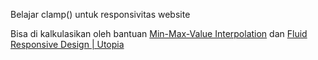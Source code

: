 Belajar clamp() untuk responsivitas website 

Bisa di kalkulasikan oleh bantuan [Min-Max-Value Interpolation](https://min-max-calculator.9elements.com/?24,120,320,1200) dan 
[Fluid Responsive Design | Utopia](https://utopia.fyi/)
